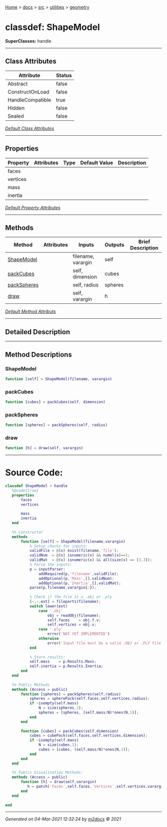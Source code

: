 [Home](../../../index.md) > [docs](../../../docs_index.md) > [src](../../src_index.md) > [utilities](../utilities_index.md) > [geometry](geometry_index.md)  


# classdef: ShapeModel

**SuperClasses:** handle



 ***

## Class Attributes

<div class="table-wrapper" markdown="block">

| Attribute         | Status   |
| ----------------- | -------- |
| Abstract | false | 
| ConstructOnLoad | false | 
| HandleCompatible | true | 
| Hidden | false | 
| Sealed | false | 


</div>


[*Default Class Attributes*](https://www.mathworks.com/help/matlab/matlab_oop/class-attributes.html)

 ***

## Properties

<div class="table-wrapper" markdown="block">

| Property | Attributes  | Type | Default Value | Description |
| -------- | ----------- | ---- | ------------- | ----------- |
| faces |   |  |  |  |
| vertices |   |  |  |  |
| mass |   |  |  |  |
| inertia |   |  |  |  |


</div>

[*Default Property Attributes*](https://www.mathworks.com/help/matlab/matlab_oop/property-attributes.html)

 ***

## Methods

<div class="table-wrapper" markdown="block">

| Method | Attributes | Inputs | Outputs | Brief Description |
| ------ | ---------- | ------ | ------- | ----------------- |
| [ShapeModel](#shapemodel) |   | filename, varargin | self |  |
| [packCubes](#packcubes) |   | self, dimension | cubes |  |
| [packSpheres](#packspheres) |   | self, radius | spheres |  |
| [draw](#draw) |   | self, varargin | h |  |


</div>


[*Default Method Attributs*](https://www.mathworks.com/help/matlab/matlab_oop/method-attributes.html)

 ***

## Detailed Description



 ***

## Method Descriptions

### ShapeModel

```matlab
function [self] = ShapeModel(filename, varargin)
```

### packCubes

```matlab
function [cubes] = packCubes(self, dimension)
```

### packSpheres

```matlab
function [spheres] = packSpheres(self, radius)
```

### draw

```matlab
function [h] = draw(self, varargin)
```



 
 *** 

# Source Code:

 ```matlab 
 classdef ShapeModel < handle
    %@code{true}
    properties
        faces
        vertices
        
        mass
        inertia
    end
    
    %% Constructor
    methods
        function [self] = ShapeModel(filename,varargin)
            % Setup checks for inputs:
            validFile = @(x) exist(filename,'file');
            validNum  = @(x) isnumeric(x) && numel(x)==1;
            validMat  = @(x) isnumeric(x) && all(size(x) == [3,3]);
            % Parse the inputs:
            p = inputParser;
                addRequired(p,'filename',validFile);
                addOptional(p,'Mass',[],validNum);
                addOptional(p,'Inertia',[],validMat);
            parse(p,filename,varargin{:});
            
            % Check if the file is a .obj or .ply
            [~,~,ext] = fileparts(filename);
            switch lower(ext)
                case '.obj'
                    obj = readObj(filename);
                    self.faces    = obj.f.v;
                    self.vertices = obj.v;
                case '.ply'
                    error('NOT YET IMPLEMENTED')
                otherwise
                    error('Input file must be a valid .OBJ or .PLY file')
            end
            
            % Store results:
            self.mass    = p.Results.Mass;
            self.inertia = p.Results.Inertia;
        end
    end
    
    %% Public Methods
    methods (Access = public)
        function [spheres] = packSpheres(self,radius)
            spheres = spherePack(self.faces,self.vertices,radius);
            if ~isempty(self.mass)
                N = size(spheres,1);
                spheres = [spheres, (self.mass/N)*ones(N,1)];
            end
        end
        
        function [cubes] = packCubes(self,dimension)
            cubes = cubePack(self.faces,self.vertices,dimension); 
            if ~isempty(self.mass)
                N = size(cubes,1);
                cubes = [cubes, (self.mass/N)*ones(N,1)];
            end
        end
    end
    
    %% Public Visualization Methods:
    methods (Access = public)
        function [h] = draw(self,varargin)
           h = patch('Faces',self.faces,'Vertices',self.vertices,varargin{:}); 
        end
    end
    
end 
``` 
 
***

*Generated on 04-Mar-2021 12:32:24 by [m2docs](https://github.com/crgnam-research/m2docs) © 2021*
